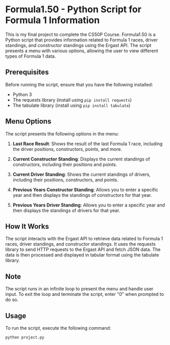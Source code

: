 # Formula1.50 - Python Script for Formula 1 Information

This is my final project to complete the CS50P Course. Formula1.50 is a Python script that provides information related to Formula 1 races, driver standings, and constructor standings using the Ergast API. The script presents a menu with various options, allowing the user to view different types of Formula 1 data.

## Prerequisites

Before running the script, ensure that you have the following installed:

- Python 3
- The requests library (install using `pip install requests`)
- The tabulate library (install using `pip install tabulate`)

## Menu Options

The script presents the following options in the menu:

1. **Last Race Result**: Shows the result of the last Formula 1 race, including the driver positions, constructors, points, and more.

2. **Current Constructor Standing**: Displays the current standings of constructors, including their positions and points.

3. **Current Driver Standing**: Shows the current standings of drivers, including their positions, constructors, and points.

4. **Previous Years Constructor Standing**: Allows you to enter a specific year and then displays the standings of constructors for that year.

5. **Previous Years Driver Standing**: Allows you to enter a specific year and then displays the standings of drivers for that year.

## How It Works

The script interacts with the Ergast API to retrieve data related to Formula 1 races, driver standings, and constructor standings. It uses the requests library to send HTTP requests to the Ergast API and fetch JSON data. The data is then processed and displayed in tabular format using the tabulate library.

## Note

The script runs in an infinite loop to present the menu and handle user input. To exit the loop and terminate the script, enter "0" when prompted to do so.

## Usage

To run the script, execute the following command:

```bash
python project.py
